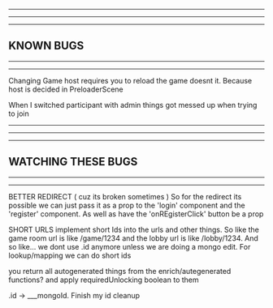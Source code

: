 --------------------------------------------------------------------------------------
--------------------------------------------------------------------------------------
--------------------------------------------------------------------------------------
KNOWN BUGS
--------------------------------------------------------------------------------------
--------------------------------------------------------------------------------------
--------------------------------------------------------------------------------------

Changing Game host requires you to reload the game doesnt it. Because host is decided in PreloaderScene

When I switched participant with admin things got messed up when trying to join

--------------------------------------------------------------------------------------
--------------------------------------------------------------------------------------
--------------------------------------------------------------------------------------
WATCHING THESE BUGS
--------------------------------------------------------------------------------------
--------------------------------------------------------------------------------------
--------------------------------------------------------------------------------------

BETTER REDIRECT ( cuz its broken sometimes )
  So for the redirect its possible we can just pass it as a prop to the 'login' component and the 'register' component. As well as have the 'onREgisterClick' button be a prop

SHORT URLS
  implement short Ids into the urls and other things. So like the game room url is like /game/1234 and the lobby url is like /lobby/1234. And so like... we dont use .id anymore unless we are doing a mongo edit. For lookup/mapping we can do short ids

you return all autogenerated things from the enrich/autegenerated functions? and apply requiredUnlocking boolean to them

.id -> ___mongoId. Finish my id cleanup
